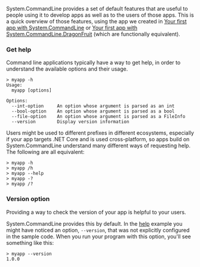 System.CommandLine provides a set of default features that are useful to people using it to develop apps as well as to the users of those apps. This is a quick overview of those features, using the app we created in 
[Your first app with System.CommandLine](Your-first-app-with-System.CommandLine) or [Your first app with System.CommandLine.DragonFruit](Your-first-app-with-System.CommandLine.DragonFruit) (which are functionally equivalent). 

### Get help

Command line applications typically have a way to get help, in order to understand the available options and their usage.

```console
> myapp -h
Usage:
  myapp [options]

Options:
  --int-option     An option whose argument is parsed as an int
  --bool-option    An option whose argument is parsed as a bool
  --file-option    An option whose argument is parsed as a FileInfo
  --version        Display version information
```

Users might be used to different prefixes in different ecosystems, especially if your app targets .NET Core and is used cross-platform, so apps build on System.CommandLine understand many different ways of requesting help. The following are all equivalent:

```console
> myapp -h
> myapp /h
> myapp --help
> myapp -?
> myapp /?
```

### Version option

Providing a way to check the version of your app is helpful to your users.

System.CommandLine provides this by default. In the [help](Features-overview#get-help) example you might have noticed an option, `--version`, that was not explicitly configured in the sample code. When you run your program with this option, you'll see something like this:

```console
> myapp --version
1.0.0
```

